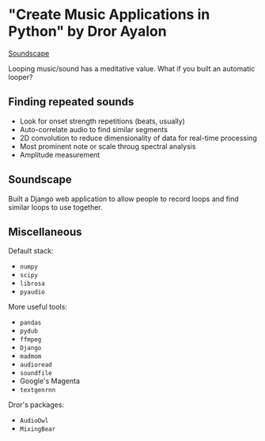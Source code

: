 # "Create Music Applications in Python" by Dror Ayalon

[Soundscape](https://soundsca.pe)

Looping music/sound has a meditative value.
What if you built an automatic looper?


## Finding repeated sounds

* Look for onset strength repetitions (beats, usually)
* Auto-correlate audio to find similar segments
* 2D convolution to reduce dimensionality of data for real-time processing
* Most prominent note or scale throug spectral analysis
* Amplitude measurement


## Soundscape

Built a Django web application to allow people to record loops and find similar loops to use together.


## Miscellaneous

Default stack:

* `numpy`
* `scipy`
* `librosa`
* `pyaudio`

More useful tools:

* `pandas`
* `pydub`
* `ffmpeg`
* `Django`
* `madmom`
* `audioread`
* `soundfile`
* Google's Magenta
* `textgenrnn`

Dror's packages:

* `AudioOwl`
* `MixingBear`
